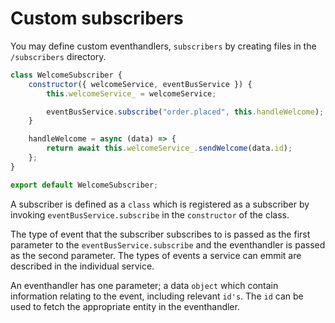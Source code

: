 # Custom subscribers

You may define custom eventhandlers, `subscribers` by creating files in the `/subscribers` directory.

```js
class WelcomeSubscriber {
    constructor({ welcomeService, eventBusService }) {
        this.welcomeService_ = welcomeService;

        eventBusService.subscribe("order.placed", this.handleWelcome);
    }

    handleWelcome = async (data) => {
        return await this.welcomeService_.sendWelcome(data.id);
    };
}

export default WelcomeSubscriber;
```

A subscriber is defined as a `class` which is registered as a subscriber by invoking `eventBusService.subscribe` in the `constructor` of the class.

The type of event that the subscriber subscribes to is passed as the first parameter to the `eventBusService.subscribe` and the eventhandler is passed as the second parameter. The types of events a service can emmit are described in the individual service.

An eventhandler has one parameter; a data `object` which contain information relating to the event, including relevant `id's`. The `id` can be used to fetch the appropriate entity in the eventhandler.
